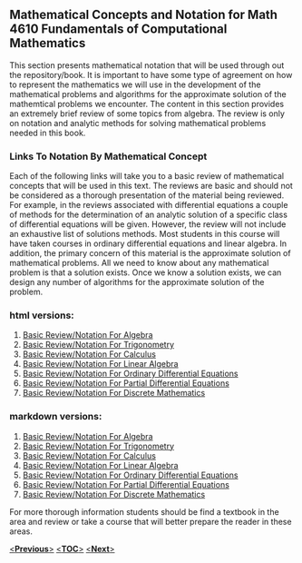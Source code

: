 ## Mathematical Concepts and Notation for Math 4610 Fundamentals of Computational Mathematics

This section presents mathematical notation that will be used through out the repository/book. It is important to have some type
of agreement on how to represent the mathematics we will use in the development of the mathematical problems and algorithms for
the approximate solution of the mathemtical problems we encounter. The content in this section provides an extremely brief 
review of some topics from algebra. The review is only on notation and analytic methods for solving mathematical problems needed 
in this book.

### Links To Notation By Mathematical Concept

Each of the following links will take you to a basic review of mathematical concepts that will be used in this text. The reviews
are basic and should not be considered as a thorough presentation of the material being reviewed. For example, in the reviews
associated with differential equations a couple of methods for the determination of an analytic solution of a specific class of
differential equations will be given. However, the review will not include an exhaustive list of solutions methods. Most
students in this course will have taken courses in ordinary differential equations and linear algebra. In addition, the
primary concern of this material is the approximate solution of mathematical problems. All we need to know about any
mathematical problem is that a solution exists. Once we know a solution exists, we can design any number of algorithms for the
approximate solution of the problem.

### html versions:

1. [Basic Review/Notation For Algebra](https://jvkoebbe.github.io/math4610/basicReview/algebra.html)
2. [Basic Review/Notation For Trigonometry](https://jvkoebbe.github.io/math4610/basicReview/trigonometry.html)
3. [Basic Review/Notation For Calculus](https://jvkoebbe.github.io/math4610/basicReview/calculus.html)
4. [Basic Review/Notation For Linear Algebra](https://jvkoebbe.github.io/math4610/basicReview/linalg.html)
5. [Basic Review/Notation For Ordinary Differential Equations](https://jvkoebbe.github.io/math4610/basicReview/ode.html)
6. [Basic Review/Notation For Partial Differential Equations](https://jvkoebbe.github.io/math4610/basicReview/pde.html)
7. [Basic Review/Notation For Discrete Mathematics](https://jvkoebbe.github.io/math4610/basicReview/discrete.html)

### markdown versions:

1. [Basic Review/Notation For Algebra](https://jvkoebbe.github.io/math4610/basicReview/algebra)
2. [Basic Review/Notation For Trigonometry](https://jvkoebbe.github.io/math4610/basicReview/trigonometry)
3. [Basic Review/Notation For Calculus](https://jvkoebbe.github.io/math4610/basicReview/calculus)
4. [Basic Review/Notation For Linear Algebra](https://jvkoebbe.github.io/math4610/basicReview/linalg)
5. [Basic Review/Notation For Ordinary Differential Equations](https://jvkoebbe.github.io/math4610/basicReview/ode)
6. [Basic Review/Notation For Partial Differential Equations](https://jvkoebbe.github.io/math4610/basicReview/pde)
7. [Basic Review/Notation For Discrete Mathematics](https://jvkoebbe.github.io/math4610/basicReview/discrete)

For more thorough information students should be find a textbook in the area and review or take a course that will better
prepare the reader in these areas.

 [<**Previous**>](https://jvkoebbe.github.io/math4610/frontMatter/preface)
 [<**TOC**>](https://jvkoebbe.github.io/math4610/frontMatter/tableOfContents)
 [<**Next**>](https://jvkoebbe.github.io/math4610/chapter01/examples)
